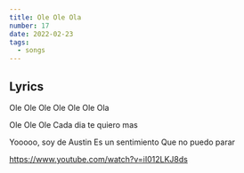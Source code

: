 ```yaml
---
title: Ole Ole Ola
number: 17
date: 2022-02-23
tags:
  - songs
---
```


## Lyrics

Ole Ole Ole
Ole Ole Ole Ola

Ole Ole Ole
Cada dia te quiero mas

Yooooo, soy de Austin
Es un sentimiento
Que no puedo parar

https://www.youtube.com/watch?v=iI012LKJ8ds
